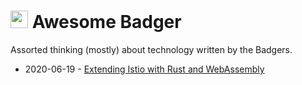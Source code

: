 # <image src="./sally.svg" style="height: 1em; margin-bottom: 0.2em;"/> Awesome Badger

Assorted thinking (mostly) about technology written by the Badgers.

* 2020-06-19 - [Extending Istio with Rust and WebAssembly](./charypar/proxy-wasm-1)
